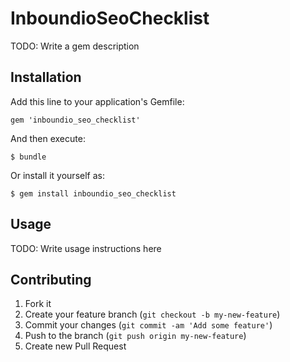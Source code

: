 # InboundioSeoChecklist

TODO: Write a gem description

## Installation

Add this line to your application's Gemfile:

    gem 'inboundio_seo_checklist'

And then execute:

    $ bundle

Or install it yourself as:

    $ gem install inboundio_seo_checklist

## Usage

TODO: Write usage instructions here

## Contributing

1. Fork it
2. Create your feature branch (`git checkout -b my-new-feature`)
3. Commit your changes (`git commit -am 'Add some feature'`)
4. Push to the branch (`git push origin my-new-feature`)
5. Create new Pull Request
